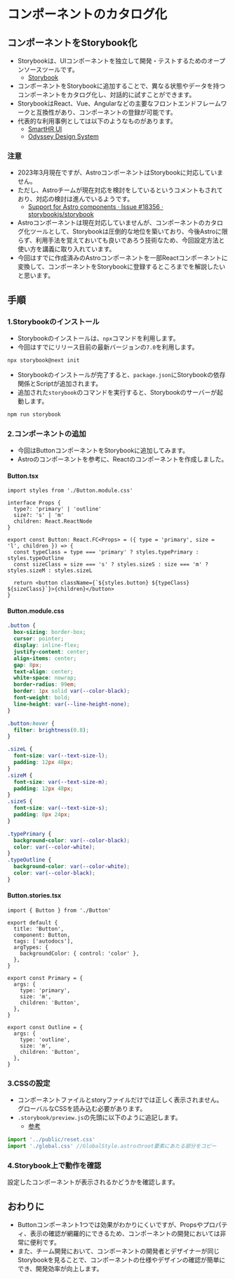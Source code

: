 コンポーネントのカタログ化
==

## コンポーネントをStorybook化

- Storybookは、UIコンポーネントを独立して開発・テストするためのオープンソースツールです。
  - [Storybook](https://storybook.js.org/)
- コンポーネントをStorybookに追加することで、異なる状態やデータを持つコンポーネントをカタログ化し、対話的に試すことができます。
- StorybookはReact、Vue、Angularなどの主要なフロントエンドフレームワークと互換性があり、コンポーネントの登録が可能です。
- 代表的な利用事例としては以下のようなものがあります。
  - [SmartHR UI](https://story.smarthr-ui.dev/)
  - [Odyssey Design System](https://odyssey.okta.design/)   

### 注意

- 2023年3月現在ですが、AstroコンポーネントはStorybookに対応していません。
- ただし、Astroチームが現在対応を検討をしているというコメントもされており、対応の検討は進んでいるようです。
  - [Support for Astro components · Issue #18356 · storybookjs/storybook](https://github.com/storybookjs/storybook/issues/18356#issuecomment-1455115370)
- Astroコンポーネントは現在対応していませんが、コンポーネントのカタログ化ツールとして、Storybookは圧倒的な地位を築いており、今後Astroに限らず、利用手法を覚えておいても良いであろう技術なため、今回設定方法と使い方を講義に取り入れています。
- 今回はすでに作成済みのAstroコンポーネントを一部Reactコンポーネントに変換して、コンポーネントをStorybookに登録するところまでを解説したいと思います。


## 手順

### 1.Storybookのインストール

- Storybookのインストールは、`npx`コマンドを利用します。
- 今回はすでにリリース目前の最新バージョンの`7.0`を利用します。

```bash
npx storybook@next init
```

- Storybookのインストールが完了すると、`package.json`にStorybookの依存関係とScriptが追加されます。
- 追加された`storybook`のコマンドを実行すると、Storybookのサーバーが起動します。

```bash
npm run storybook
```
### 2.コンポーネントの追加

- 今回はButtonコンポーネントをStorybookに追加してみます。
- Astroのコンポーネントを参考に、Reactのコンポーネントを作成しました。

#### Button.tsx

```tsx
import styles from './Button.module.css'

interface Props {
  type?: 'primary' | 'outline'
  size?: 's' | 'm'
  children: React.ReactNode
}

export const Button: React.FC<Props> = ({ type = 'primary', size = 'l', children }) => {
  const typeClass = type === 'primary' ? styles.typePrimary : styles.typeOutline
  const sizeClass = size === 's' ? styles.sizeS : size === 'm' ? styles.sizeM : styles.sizeL

  return <button className={`${styles.button} ${typeClass} ${sizeClass}`}>{children}</button>
}
```

#### Button.module.css

```css
.button {
  box-sizing: border-box;
  cursor: pointer;
  display: inline-flex;
  justify-content: center;
  align-items: center;
  gap: 8px;
  text-align: center;
  white-space: nowrap;
  border-radius: 99em;
  border: 1px solid var(--color-black);
  font-weight: bold;
  line-height: var(--line-height-none);
}

.button:hover {
  filter: brightness(0.8);
}

.sizeL {
  font-size: var(--text-size-l);
  padding: 12px 48px;
}
.sizeM {
  font-size: var(--text-size-m);
  padding: 12px 48px;
}
.sizeS {
  font-size: var(--text-size-s);
  padding: 8px 24px;
}

.typePrimary {
  background-color: var(--color-black);
  color: var(--color-white);
}
.typeOutline {
  background-color: var(--color-white);
  color: var(--color-black);
}
```

#### Button.stories.tsx

```tsx
import { Button } from './Button'

export default {
  title: 'Button',
  component: Button,
  tags: ['autodocs'],
  argTypes: {
    backgroundColor: { control: 'color' },
  },
}

export const Primary = {
  args: {
    type: 'primary',
    size: 'm',
    children: 'Button',
  },
}

export const Outline = {
  args: {
    type: 'outline',
    size: 'm',
    children: 'Button',
  },
}

```

### 3.CSSの設定

- コンポーネントファイルとstoryファイルだけでは正しく表示されません。グローバルなCSSを読み込む必要があります。
- `.storybook/preview.js`の先頭に以下のように追記します。
  - [参考](https://storybook.js.org/docs/react/configure/styling-and-css)

```js
import '../public/reset.css'
import './global.css' //GlobalStyle.astroのroot要素にあたる部分をコピー
```

### 4.Storybook上で動作を確認

設定したコンポーネントが表示されるかどうかを確認します。

## おわりに

- Buttonコンポーネント1つでは効果がわかりにくいですが、Propsやプロパティ、表示の確認が網羅的にできるため、コンポーネントの開発においては非常に便利です。
- また、チーム開発において、コンポーネントの開発者とデザイナーが同じStorybookを見ることで、コンポーネントの仕様やデザインの確認が簡単にでき、開発効率が向上します。

